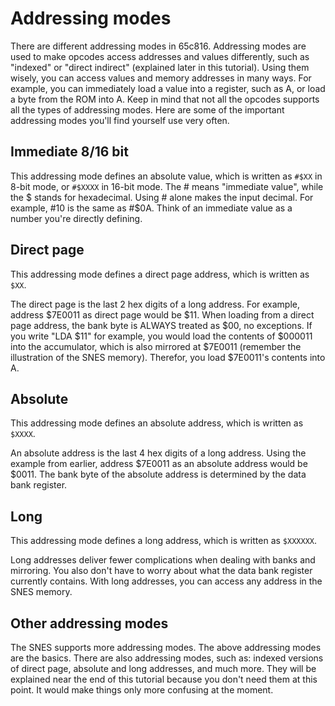 # Addressing modes

There are different addressing modes in 65c816. Addressing modes are used to make opcodes access addresses and values differently, such as "indexed" or "direct indirect" (explained later in this tutorial). Using them wisely, you can access values and memory addresses in many ways. For example, you can immediately load a value into a register, such as A, or load a byte from the ROM into A. Keep in mind that not all the opcodes supports all the types of addressing modes. Here are some of the important addressing modes you'll find yourself use very often.

## Immediate 8/16 bit
This addressing mode defines an absolute value, which is written as `#$XX` in 8-bit mode, or `#$XXXX` in 16-bit mode. The # means "immediate value", while the $ stands for hexadecimal. Using # alone makes the input decimal. For example, #10 is the same as #$0A. Think of an immediate value as a number you're directly defining.

## Direct page 
This addressing mode defines a direct page address, which is written as `$XX`.

The direct page is the last 2 hex digits of a long address. For example, address $7E0011 as direct page would be $11. When loading from a direct page address, the bank byte is ALWAYS treated as $00, no exceptions. If you write "LDA $11" for example, you would load the contents of $000011 into the accumulator, which is also mirrored at $7E0011 (remember the illustration of the SNES memory). Therefor, you load $7E0011's contents into A.

## Absolute
This addressing mode defines an absolute address, which is written as `$XXXX`. 

An absolute address is the last 4 hex digits of a long address. Using the example from earlier, address $7E0011 as an absolute address would be $0011. The bank byte of the absolute address is determined by the data bank register.

## Long
This addressing mode defines a long address, which is written as `$XXXXXX`.

Long addresses deliver fewer complications when dealing with banks and mirroring. You also don't have to worry about what the data bank register currently contains. With long addresses, you can access any address in the SNES memory.

## Other addressing modes

The SNES supports more addressing modes. The above addressing modes are the basics. There are also addressing modes, such as: indexed versions of direct page, absolute and long addresses, and much more. They will be explained near the end of this tutorial because you don't need them at this point. It would make things only more confusing at the moment.